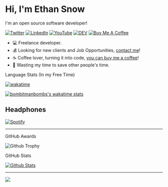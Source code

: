 # Hi, I'm Ethan Snow

I'm an open source software developer!

[![Twitter](https://img.shields.io/badge/twitter-%231DA1F2.svg?&style=for-the-badge&logo=twitter&logoColor=white)](https://x.com/TheSnowE) [![LinkedIn](https://img.shields.io/badge/linkedin-%230077B5.svg?&style=for-the-badge&logo=linkedin&logoColor=white)](https://www.linkedin.com/in/ethan-snow-a745461a6/) [![YouTube](https://img.shields.io/badge/youtube-%23FF0000.svg?&style=for-the-badge&logo=youtube&logoColor=white)](https://www.youtube.com/c/bomb_and_kou) [![DEV](https://img.shields.io/badge/DEV-%23000000.svg?&style=for-the-badge&logo=dev.to&logoColor=white)](https://dev.to/bombitmanbomb) [![Buy Me A Coffee](https://img.shields.io/badge/buy%20me%20a%20coffee-%23ff813f.svg?&style=for-the-badge&logo=buy-me-a-coffee&logoColor=white)](https://ko-fi.com/polylogix_studio)

- :computer: Freelance developer.
- :moneybag: Looking for new clients and Job Opportunities, [contact me](mailto:Contact@ethansnow.me)!
- :coffee: Coffee lover, turning it into code, [you can buy me a coffee](https://ko-fi.com/polylogix_studio)!
- :dart: Wasting my time to save other people's time.

Language Stats (In my Free Time)

[![wakatime](https://wakatime.com/badge/user/d69c2ed7-e77d-4021-b08c-345bad0c756b.svg)](https://wakatime.com/@d69c2ed7-e77d-4021-b08c-345bad0c756b)

[![bombitmanbombs's wakatime stats](https://github-readme-stats.vercel.app/api/wakatime?username=bombitmanbomb&layout=compact)](https://wakatime.com/@bombitmanbomb)

## Headphones

[![Spotify](https://novatorem-e87j7kcl5.vercel.app/api/spotify)](https://open.spotify.com/user/22352ieeerem5qsogyc5yotgq)

---

<!-- markdownlint-disable MD033 -->

GitHub Awards

![Github Trophy](https://github-profile-trophy.vercel.app/?username=bombitmanbomb)

GitHub Stats

[![Github Stats](https://github-readme-stats.vercel.app/api?username=bombitmanbomb&show_icons=true&count_private=true)](https://github.com/bombitmanbomb)


<!-- markdownlint-enable MD033 -->

---

[![](https://visitcount.itsvg.in/api?id=bombitmanbomb&icon=0&color=0)](https://visitcount.itsvg.in)
<!-- made using https://prm.pushkaryadav.in -->
